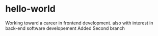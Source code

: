# hello-world
Working toward a career in frontend development. also with interest in back-end software developement
Added Second branch
